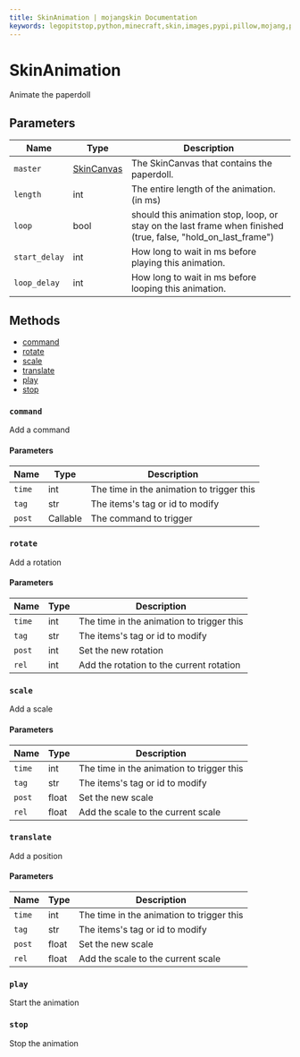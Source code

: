 ```yaml
---
title: SkinAnimation | mojangskin Documentation
keywords: legopitstop,python,minecraft,skin,images,pypi,pillow,mojang,pythonpackage
---
```


# SkinAnimation

Animate the paperdoll

## Parameters

| Name          | Type                                 | Description                                                                                                   |
| ------------- | ------------------------------------ | ------------------------------------------------------------------------------------------------------------- |
| `master`      | [SkinCanvas](/mojangskin/SkinCanvas) | The SkinCanvas that contains the paperdoll.                                                                   |
| `length`      | int                                  | The entire length of the animation. (in ms)                                                                   |
| `loop`        | bool                                 | should this animation stop, loop, or stay on the last frame when finished (true, false, "hold_on_last_frame") |
| `start_delay` | int                                  | How long to wait in ms before playing this animation.                                                         |
| `loop_delay`  | int                                  | How long to wait in ms before looping this animation.                                                         |

## Methods

- [command](#command)
- [rotate](#rotate)
- [scale](#scale)
- [translate](#translate)
- [play](#play)
- [stop](#stop)

### `command`

Add a command

#### Parameters

| Name   | Type     | Description                               |
| ------ | -------- | ----------------------------------------- |
| `time` | int      | The time in the animation to trigger this |
| `tag`  | str      | The items's tag or id to modify           |
| `post` | Callable | The command to trigger                    |

### `rotate`

Add a rotation

#### Parameters

| Name   | Type | Description                               |
| ------ | ---- | ----------------------------------------- |
| `time` | int  | The time in the animation to trigger this |
| `tag`  | str  | The items's tag or id to modify           |
| `post` | int  | Set the new rotation                      |
| `rel`  | int  | Add the rotation to the current rotation  |

### `scale`

Add a scale

#### Parameters

| Name   | Type  | Description                               |
| ------ | ----- | ----------------------------------------- |
| `time` | int   | The time in the animation to trigger this |
| `tag`  | str   | The items's tag or id to modify           |
| `post` | float | Set the new scale                         |
| `rel`  | float | Add the scale to the current scale        |

### `translate`

Add a position

#### Parameters

| Name   | Type  | Description                               |
| ------ | ----- | ----------------------------------------- |
| `time` | int   | The time in the animation to trigger this |
| `tag`  | str   | The items's tag or id to modify           |
| `post` | float | Set the new scale                         |
| `rel`  | float | Add the scale to the current scale        |

### `play`

Start the animation

### `stop`

Stop the animation
